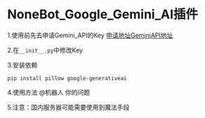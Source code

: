 # NoneBot_Google_Gemini_AI插件

1.使用前先去申请Gemini_API的Key
[申请地址GeminiAPI地址](https://makersuite.google.com/app/apikey?hl=zh-cn)

2.在`__init__.py`中修改Key

3.安装依赖

`pip install pillow google-generativeai`

4.使用方法 @机器人 你的问题

5.注意：国内服务器可能需要使用到魔法手段
